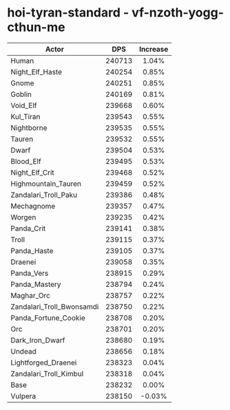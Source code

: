 # hoi-tyran-standard - vf-nzoth-yogg-cthun-me
| Actor | DPS | Increase |
|---|:---:|:---:|
|Human|240713|1.04%|
|Night_Elf_Haste|240254|0.85%|
|Gnome|240251|0.85%|
|Goblin|240169|0.81%|
|Void_Elf|239668|0.60%|
|Kul_Tiran|239543|0.55%|
|Nightborne|239535|0.55%|
|Tauren|239532|0.55%|
|Dwarf|239504|0.53%|
|Blood_Elf|239495|0.53%|
|Night_Elf_Crit|239468|0.52%|
|Highmountain_Tauren|239459|0.52%|
|Zandalari_Troll_Paku|239386|0.48%|
|Mechagnome|239357|0.47%|
|Worgen|239235|0.42%|
|Panda_Crit|239141|0.38%|
|Troll|239115|0.37%|
|Panda_Haste|239105|0.37%|
|Draenei|239058|0.35%|
|Panda_Vers|238915|0.29%|
|Panda_Mastery|238794|0.24%|
|Maghar_Orc|238757|0.22%|
|Zandalari_Troll_Bwonsamdi|238750|0.22%|
|Panda_Fortune_Cookie|238708|0.20%|
|Orc|238701|0.20%|
|Dark_Iron_Dwarf|238680|0.19%|
|Undead|238656|0.18%|
|Lightforged_Draenei|238323|0.04%|
|Zandalari_Troll_Kimbul|238318|0.04%|
|Base|238232|0.00%|
|Vulpera|238150|-0.03%|
